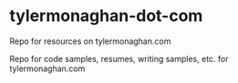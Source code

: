 # tylermonaghan-dot-com
Repo for resources on tylermonaghan.com

Repo for code samples, resumes, writing samples, etc. for tylermonaghan.com

